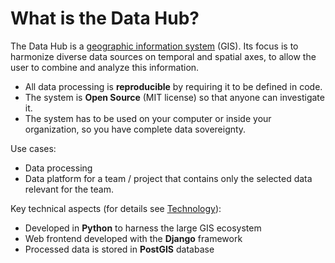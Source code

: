 # What is the Data Hub?

The Data Hub is a [geographic information system](https://en.wikipedia.org/wiki/Geographic_information_system) (GIS). Its focus is to harmonize diverse data sources on temporal and spatial axes, to allow the user to combine and analyze this information. 

- All data processing is **reproducible** by requiring it to be defined in code.
- The system is **Open Source** (MIT license) so that anyone can investigate it.
- The system has to be used on your computer or inside your organization, so you have complete data sovereignty.

Use cases:

- Data processing
- Data platform for a team / project that contains only the selected data relevant for the team.


Key technical aspects (for details see [Technology](docs/technology.md)):

- Developed in **Python** to harness the large GIS ecosystem
- Web frontend developed with the **Django** framework
- Processed data is stored in **PostGIS** database